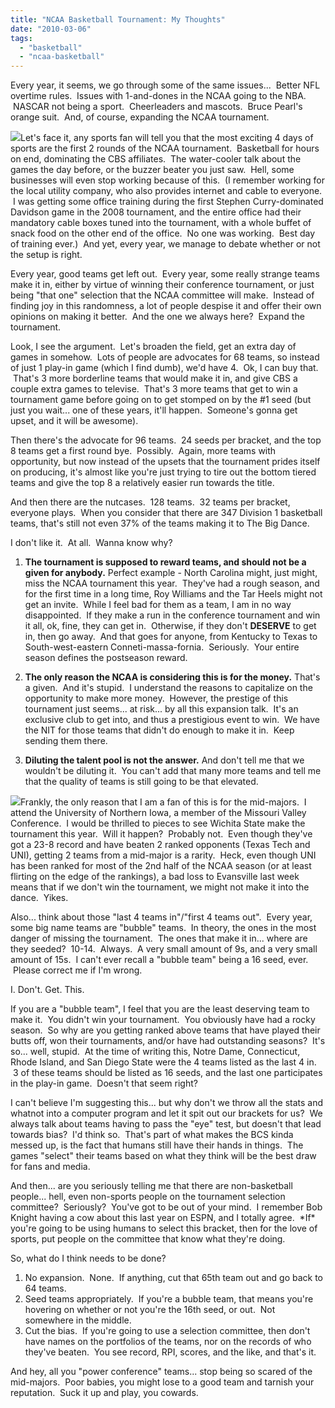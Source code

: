 ```yaml
---
title: "NCAA Basketball Tournament: My Thoughts"
date: "2010-03-06"
tags:
  - "basketball"
  - "ncaa-basketball"
---
```


Every year, it seems, we go through some of the same issues...  Better NFL overtime rules.  Issues with 1-and-dones in the NCAA going to the NBA.  NASCAR not being a sport.  Cheerleaders and mascots.  Bruce Pearl's orange suit.  And, of course, expanding the NCAA tournament.

![](images/TM0464-c.jpg)Let's face it, any sports fan will tell you that the most exciting 4 days of sports are the first 2 rounds of the NCAA tournament.  Basketball for hours on end, dominating the CBS affiliates.  The water-cooler talk about the games the day before, or the buzzer beater you just saw.  Hell, some businesses will even stop working because of this.  (I remember working for the local utility company, who also provides internet and cable to everyone.  I was getting some office training during the first Stephen Curry-dominated Davidson game in the 2008 tournament, and the entire office had their mandatory cable boxes tuned into the tournament, with a whole buffet of snack food on the other end of the office.  No one was working.  Best day of training ever.)  And yet, every year, we manage to debate whether or not the setup is right.

Every year, good teams get left out.  Every year, some really strange teams make it in, either by virtue of winning their conference tournament, or just being "that one" selection that the NCAA committee will make.  Instead of finding joy in this randomness, a lot of people despise it and offer their own opinions on making it better.  And the one we always here?  Expand the tournament.

Look, I see the argument.  Let's broaden the field, get an extra day of games in somehow.  Lots of people are advocates for 68 teams, so instead of just 1 play-in game (which I find dumb), we'd have 4.  Ok, I can buy that.  That's 3 more borderline teams that would make it in, and give CBS a couple extra games to televise.  That's 3 more teams that get to win a tournament game before going on to get stomped on by the #1 seed (but just you wait... one of these years, it'll happen.  Someone's gonna get upset, and it will be awesome).

Then there's the advocate for 96 teams.  24 seeds per bracket, and the top 8 teams get a first round bye.  Possibly.  Again, more teams with opportunity, but now instead of the upsets that the tournament prides itself on producing, it's almost like you're just trying to tire out the bottom tiered teams and give the top 8 a relatively easier run towards the title.

And then there are the nutcases.  128 teams.  32 teams per bracket, everyone plays.  When you consider that there are 347 Division 1 basketball teams, that's still not even 37% of the teams making it to The Big Dance.

I don't like it.  At all.  Wanna know why?

1) **The tournament is supposed to reward teams, and should not be a given for anybody.** Perfect example - North Carolina might, just might, miss the NCAA tournament this year.  They've had a rough season, and for the first time in a long time, Roy Williams and the Tar Heels might not get an invite.  While I feel bad for them as a team, I am in no way disappointed.  If they make a run in the conference tournament and win it all, ok, fine, they can get in.  Otherwise, if they don't **DESERVE** to get in, then go away.  And that goes for anyone, from Kentucky to Texas to South-west-eastern Conneti-massa-fornia.  Seriously.  Your entire season defines the postseason reward.

2) **The only reason the NCAA is considering this is for the money.** That's a given.  And it's stupid.  I understand the reasons to capitalize on the opportunity to make more money.  However, the prestige of this tournament just seems... at risk... by all this expansion talk.  It's an exclusive club to get into, and thus a prestigious event to win.  We have the NIT for those teams that didn't do enough to make it in.  Keep sending them there.

3) **Diluting the talent pool is not the answer.** And don't tell me that we wouldn't be diluting it.  You can't add that many more teams and tell me that the quality of teams is still going to be that elevated.

![](images/ncaa.jpg)Frankly, the only reason that I am a fan of this is for the mid-majors.  I attend the University of Northern Iowa, a member of the Missouri Valley Conference.  I would be thrilled to pieces to see Wichita State make the tournament this year.  Will it happen?  Probably not.  Even though they've got a 23-8 record and have beaten 2 ranked opponents (Texas Tech and UNI), getting 2 teams from a mid-major is a rarity.  Heck, even though UNI has been ranked for most of the 2nd half of the NCAA season (or at least flirting on the edge of the rankings), a bad loss to Evansville last week means that if we don't win the tournament, we might not make it into the dance.  Yikes.

Also... think about those "last 4 teams in"/"first 4 teams out".  Every year, some big name teams are "bubble" teams.  In theory, the ones in the most danger of missing the tournament.  The ones that make it in... where are they seeded?  10-14.  Always.  A very small amount of 9s, and a very small amount of 15s.  I can't ever recall a "bubble team" being a 16 seed, ever.  Please correct me if I'm wrong.

I. Don't. Get. This.

If you are a "bubble team", I feel that you are the least deserving team to make it.  You didn't win your tournament.  You obviously have had a rocky season.  So why are you getting ranked above teams that have played their butts off, won their tournaments, and/or have had outstanding seasons?  It's so... well, stupid.  At the time of writing this, Notre Dame, Connecticut, Rhode Island, and San Diego State were the 4 teams listed as the last 4 in.  3 of these teams should be listed as 16 seeds, and the last one participates in the play-in game.  Doesn't that seem right?

I can't believe I'm suggesting this... but why don't we throw all the stats and whatnot into a computer program and let it spit out our brackets for us?  We always talk about teams having to pass the "eye" test, but doesn't that lead towards bias?  I'd think so.  That's part of what makes the BCS kinda messed up, is the fact that humans still have their hands in things.  The games "select" their teams based on what they think will be the best draw for fans and media.

And then... are you seriously telling me that there are non-basketball people... hell, even non-sports people on the tournament selection committee?  Seriously?  You've got to be out of your mind.  I remember Bob Knight having a cow about this last year on ESPN, and I totally agree.  \*If\* you're going to be using humans to select this bracket, then for the love of sports, put people on the committee that know what they're doing.

So, what do I think needs to be done?

1. No expansion.  None.  If anything, cut that 65th team out and go back to 64 teams.
2. Seed teams appropriately.  If you're a bubble team, that means you're hovering on whether or not you're the 16th seed, or out.  Not somewhere in the middle.
3. Cut the bias.  If you're going to use a selection committee, then don't have names on the portfolios of the teams, nor on the records of who they've beaten.  You see record, RPI, scores, and the like, and that's it.

And hey, all you "power conference" teams... stop being so scared of the mid-majors.  Poor babies, you might lose to a good team and tarnish your reputation.  Suck it up and play, you cowards.
